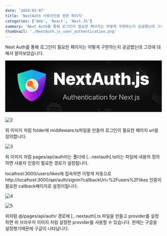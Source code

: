 ```yaml
---
date: '2024-03-07'
title: 'NextAuth 사용자인증 권한 페이지'
categories: ['Web', 'React', 'Next.JS']
summary: 'Next Auth를 통해 로그인이 필요한 페이지는 어떻게 구현하는지 궁금했는데 그것에 대해서 알아보았습니다.'
thumbnail: './NextAuth.js_user_authentication.png'
---
```


Next Auth를 통해 로그인이 필요한 페이지는 어떻게 구현하는지 궁금했는데 그것에 대해서 알아보았습니다.

![1](./NextAuth.js_user_authentication.png)

![2](https://i.ibb.co/Brv9sm3/Next-Auth-js-user-authentication-2.png)

위 이미지 처럼 folder에 middleware.ts파일을 만들어 로그인이 필요한 페이지 url을 정의합니다.

![3](https://i.ibb.co/1fdKL6x/Next-Auth-js-user-authentication-3.png)

위 이미지 처럼 pages/api/auth라는 폴더에 [...nextauth].ts라는 파일에 내용의 정의하면 사용자 인증이 필요한 경로가 설정됩니다.

localhost:3000/users/likes에 접속하면 이렇게 자동으로<br>
http://localhost:3000/api/auth/signin?callbackUrl=%2Fusers%2Flikes 인증이 필요한 callback페이지로 설정이됩니다.

![4](https://i.ibb.co/z6MR7mP/Next-Auth-js-user-authentication-4.png)

![5](https://i.ibb.co/ZBLttnB/Next-Auth-js-user-authentication-5.png)

위처럼 @/pages/api/auth/ 경로에 [...nextauth].ts 파일을 만들고 provider를 설정하면 위 브라우저 이미지 처럼 설정한 provider를 사용할 수 있습니다. 현제는 구글을 설정했기때문에 구글이 나타납니다.
